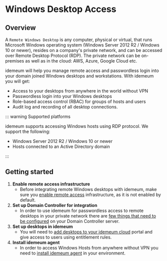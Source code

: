 # Windows Desktop Access

## Overview

A `Remote Windows Desktop` is any computer, physical or virtual, that runs Microsoft Windows operating system (Windows Server 2012 R2 / Windows 10 or newer), resides on a company's private network, and can be accessed over Remote Desktop Protocol (RDP). The private network can be on-premises as well as in the cloud: AWS, Azure, Google Cloud etc.

idemeum will help you manage remote access and passwordless login into your domain joined Windows desktops and workstations. With idemeum you will get:

* Access to your desktops from anywhere in the world without VPN
* Passwordless login into your Windows desktops
* Role-based access control (RBAC) for groups of hosts and users
* Audit log and recording of all desktop connections.

::: warning Supported platforms

idemeum supports accessing Windows hosts using RDP protocol. We support the following:

* Windows Server 2012 R2 / Windows 10 or newer
* Hosts connected to an Active Directory domain

:::


## Getting started

1. **Enable remote access infrastructure**
	* Before integrating remote Windows desktops with idemeum, make sure you [enable remote access](../remote-access/enable-remote-access.html) infrastructure, as it is not enabled by default.
2. **Set up Domain Controller for integration**
	* In order to use idemeum for passwordless access to remote desktops in your private network there are [few things that need to be configured](..//remote-access/windows-active-domain-configuration.html) on your Domain Controller server.
3. **Set up desktops in idemeum**
	* You will need to [add desktops to your idemeum cloud](../remote-access/remote-windows-desktop.html) portal and give access to users using entitlement rules.
4. **Install idemeum agent**
	* In order to access Windows Hosts from anywhere without VPN you need to [install idemeum agent](../remote-access/install-agent.html) in your environment. 
